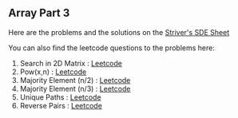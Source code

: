 ## Array Part 3

Here are the problems and the solutions on the [Striver's SDE Sheet](https://takeuforward.org/interviews/strivers-sde-sheet-top-coding-interview-problems)

You can also find the leetcode questions to the problems here:

1. Search in 2D Matrix : [Leetcode](https://leetcode.com/problems/search-a-2d-matrix/description/)
2. Pow(x,n) : [Leetcode](https://leetcode.com/problems/find-the-duplicate-number/description/)
3. Majority Element (n/2) : [Leetcode](https://leetcode.com/problems/majority-element/)
4. Majority Element (n/3) : [Leetcode](https://leetcode.com/problems/majority-element-ii/)
5. Unique Paths : [Leetcode](https://leetcode.com/problems/unique-paths/)
6. Reverse Pairs : [Leetcode](https://leetcode.com/problems/reverse-pairs/)
